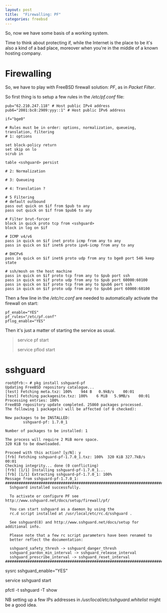 ```yaml
---
layout: post
title:  "Firewalling: PF"
categories: freebsd
---
```


So, now we have some basis of a working system.

Time to think about protecting if, while the Internet is the place to be it's also a kind of a bad place, moreover when you're in the middle of a known hosting company.

# Firewalling #

So, we have to play with FreeBSD firewall solution: *PF*, as in *Packet Filter*.

So first thing is to setup a few rules in the */etc/pf.conf* file:

    pub="62.210.247.118" # Host public IPv4 address
    pub6="2001:bc8:2909:yyy::1" # Host public IPv6 address

    if="bge0"

    # Rules must be in order: options, normalization, queueing, translation, filtering
    # 1: options

    set block-policy return
    set skip on lo
    scrub in

    table <sshguard> persist

    # 2: Normalization

    # 3: Queueing

    # 4: Translation ?

    # 5 Filtering
    # default outbound
    pass out quick on $if from $pub to any
    pass out quick on $if from $pub6 to any

    # Filter brut-forcer
    block in quick proto tcp from <sshguard>
    block in log on $if

    # ICMP v4/v6
    pass in quick on $if inet proto icmp from any to any
    pass in quick on $if inet6 proto ipv6-icmp from any to any

    # DHCPv6
    pass in quick on $if inet6 proto udp from any to bge0 port 546 keep state

    # ssh/mosh on the host machine
    pass in quick on $if proto tcp from any to $pub port ssh
    pass in quick on $if proto udp from any to $pub port 60000:60100
    pass in quick on $if proto tcp from any to $pub6 port ssh
    pass in quick on $if proto udp from any to $pub6 port 60000:60100


Then a few line in the */etc/rc.conf* are needed to automatically activate the firewall on start:

    pf_enable="YES"
    pf_rules="/etc/pf.conf"
    pflog_enable="YES"

Then it's just a matter of starting the service as usual.

> service pf start
>
> service pflod start

# sshguard #


    root@frb:~ # pkg install sshguard-pf
    Updating FreeBSD repository catalogue...
    [test] Fetching meta.txz: 100%    944 B   0.9kB/s    00:01
    [test] Fetching packagesite.txz: 100%    6 MiB   5.9MB/s    00:01
    Processing entries: 100%
    FreeBSD repository update completed. 25860 packages processed.
    The following 1 package(s) will be affected (of 0 checked):

    New packages to be INSTALLED:
            sshguard-pf: 1.7.0_1

    Number of packages to be installed: 1

    The process will require 2 MiB more space.
    320 KiB to be downloaded.

    Proceed with this action? [y/N]: y
    [frb] Fetching sshguard-pf-1.7.0_1.txz: 100%  320 KiB 327.7kB/s    00:01
    Checking integrity... done (0 conflicting)
    [frb] [1/1] Installing sshguard-pf-1.7.0_1...
    [frb] [1/1] Extracting sshguard-pf-1.7.0_1: 100%
    Message from sshguard-pf-1.7.0_1:
    ##########################################################################
      Sshguard installed successfully.

      To activate or configure PF see http://www.sshguard.net/docs/setup/firewall/pf/

      You can start sshguard as a daemon by using the
      rc.d script installed at /usr/local/etc/rc.d/sshguard .

      See sshguard(8) and http://www.sshguard.net/docs/setup for additional info.

      Please note that a few rc script parameters have been renamed to
      better reflect the documentation:

      sshguard_safety_thresh -> sshguard_danger_thresh
      sshguard_pardon_min_interval -> sshguard_release_interval
      sshguard_prescribe_interval -> sshguard_reset_interval
    ##########################################################################

sysrc sshguard_enable="YES"

service sshguard start

pfctl -t sshguard -T show

NB setting up a few IPs addresses in */usr/local/etc/sshguard.whitelist* might be a good idea.
